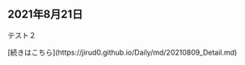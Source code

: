 ## 2021年8月21日
テスト２<br>
<div class = aURL>
[続きはこちら](https://jirud0.github.io/Daily/md/20210809_Detail.md)
</div>